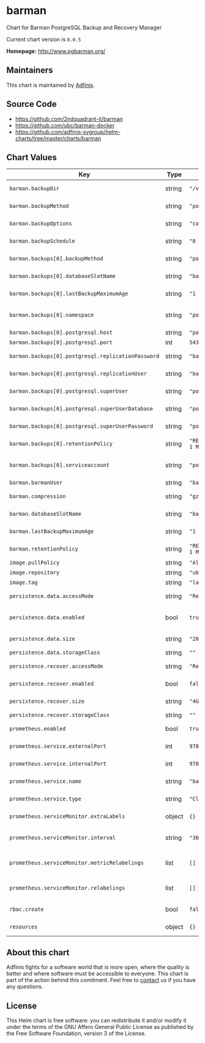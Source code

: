 barman
======
Chart for Barman PostgreSQL Backup and Recovery Manager

Current chart version is `0.0.5`


**Homepage:** <http://www.pgbarman.org/>


## Maintainers
This chart is maintained by [Adfinis](https://adfinis.com/?pk_campaign=github&pk_kwd=helm-charts).


## Source Code

* <https://github.com/2ndquadrant-it/barman>
* <https://github.com/ubc/barman-docker>
* <https://github.com/adfinis-sygroup/helm-charts/tree/master/charts/barman>


## Chart Values


| Key | Type | Default | Description |
|-----|------|---------|-------------|
| `barman.backupDir` | string | `"/var/lib/barman"` | Barman home directory |
| `barman.backupMethod` | string | `"postgres"` | Barman backup method |
| `barman.backupOptions` | string | `"concurrent_backup"` | Barman backup options |
| `barman.backupSchedule` | string | `"0 4 * * *"` | Barman backup schedule |
| `barman.backups[0].backupMethod` | string | `"postgres"` | Barman backup method |
| `barman.backups[0].databaseSlotName` | string | `"barman"` | Database slot name to be created/used |
| `barman.backups[0].lastBackupMaximumAge` | string | `"1 day"` | Barman last backup maximum age |
| `barman.backups[0].namespace` | string | `"postgresql"` | namespace where postgresql is deployed |
| `barman.backups[0].postgresql.host` | string | `"postgresql"` | Postgresql host |
| `barman.backups[0].postgresql.port` | int | `5432` | Postgresql port |
| `barman.backups[0].postgresql.replicationPassword` | string | `"barman"` | Postgresql replication password |
| `barman.backups[0].postgresql.replicationUser` | string | `"barman"` | Postgresql replication user |
| `barman.backups[0].postgresql.superUser` | string | `"postgres"` | Postgresql super user |
| `barman.backups[0].postgresql.superUserDatabase` | string | `"postgres"` | Postgresql super user database |
| `barman.backups[0].postgresql.superUserPassword` | string | `"postgres"` | Postgresql super user password |
| `barman.backups[0].retentionPolicy` | string | `"RECOVERY WINDOW of 1 MONTH"` | Barman retention policy |
| `barman.backups[0].serviceaccount` | string | `"postgresql"` | service account of the postgresql deployment |
| `barman.barmanUser` | string | `"barman"` | Barman user |
| `barman.compression` | string | `"gzip"` | Barman backup compression |
| `barman.databaseSlotName` | string | `"barman"` | Database slot name to be created/used |
| `barman.lastBackupMaximumAge` | string | `"1 day"` | Barman last backup maximum age |
| `barman.retentionPolicy` | string | `"RECOVERY WINDOW of 1 MONTH"` | Barman retention policy |
| `image.pullPolicy` | string | `"Always"` | Image pull policy |
| `image.repository` | string | `"ubcctlt/barman"` | Image repository |
| `image.tag` | string | `"latest"` | Image tag |
| `persistence.data.accessMode` | string | `"ReadWriteOnce"` | Access mode for persistent storage |
| `persistence.data.enabled` | bool | `true` | Enable persistent storage for backup data |
| `persistence.data.size` | string | `"20Gi"` | Size of storage volume |
| `persistence.data.storageClass` | string | `""` | Storage class |
| `persistence.recover.accessMode` | string | `"ReadWriteOnce"` | Access mode for persistent storage |
| `persistence.recover.enabled` | bool | `false` | Enable persistent storage for recovery |
| `persistence.recover.size` | string | `"4Gi"` | Size of storage volume |
| `persistence.recover.storageClass` | string | `""` | Storage class |
| `prometheus.enabled` | bool | `true` | Enable Prometheus integration |
| `prometheus.service.externalPort` | int | `9780` | Prometheus exporter service external port |
| `prometheus.service.internalPort` | int | `9780` | Prometheus exporter service internal port |
| `prometheus.service.name` | string | `"barman-exporter"` | Prometheus exporter service name |
| `prometheus.service.type` | string | `"ClusterIP"` | Prometheus exporter service type |
| `prometheus.serviceMonitor.extraLabels` | object | `{}` | Labels to add to service monitor |
| `prometheus.serviceMonitor.interval` | string | `"30s"` | Interval at which metrics should be scraped |
| `prometheus.serviceMonitor.metricRelabelings` | list | `[]` | MetricRelabelConfigs to apply to samples before ingestion |
| `prometheus.serviceMonitor.relabelings` | list | `[]` | RelabelConfigs to apply to samples before scraping |
| `rbac.create` | bool | `false` | Whether to create RBAC or not |
| `resources` | object | `{}` | Resource limits and requests |

## About this chart

Adfinis fights for a software world that is more open, where the quality is
better and where software must be accessible to everyone. This chart
is part of the action behind this comitment. Feel free to
[contact](https://adfinis.com/kontakt/?pk_campaign=github&pk_kwd=helm-charts)
us if you have any questions.

## License

This Helm chart is free software: you can redistribute it and/or modify it under the terms
of the GNU Affero General Public License as published by the Free Software Foundation,
version 3 of the License.
